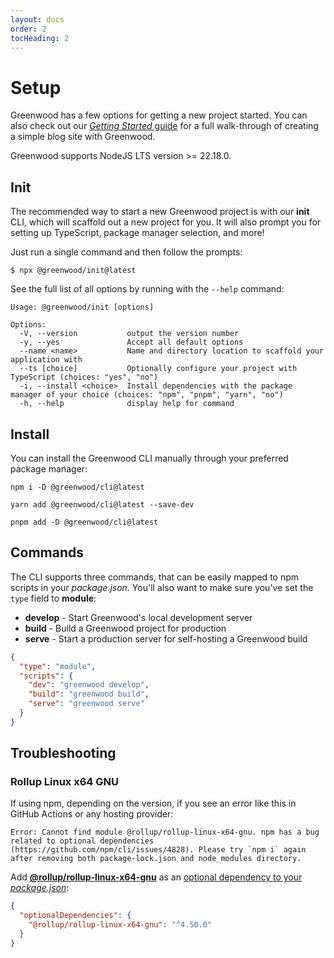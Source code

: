```yaml
---
layout: docs
order: 2
tocHeading: 2
---
```


# Setup

Greenwood has a few options for getting a new project started. You can also check out our [_Getting Started_ guide](/guides/getting-started/) for a full walk-through of creating a simple blog site with Greenwood.

Greenwood supports NodeJS LTS version >= 22.18.0.

## Init

The recommended way to start a new Greenwood project is with our **init** CLI, which will scaffold out a new project for you. It will also prompt you for setting up TypeScript, package manager selection, and more!

Just run a single command and then follow the prompts:

<!-- prettier-ignore-start -->

<app-ctc-block variant="shell" paste-contents="npx @greenwood/init@latest">

  ```shell
  $ npx @greenwood/init@latest
  ```

</app-ctc-block>

<!-- prettier-ignore-end -->

See the full list of all options by running with the `--help` command:

```shell
Usage: @greenwood/init [options]

Options:
  -V, --version           output the version number
  -y, --yes               Accept all default options
  --name <name>           Name and directory location to scaffold your application with
  --ts [choice]           Optionally configure your project with TypeScript (choices: "yes", "no")
  -i, --install <choice>  Install dependencies with the package manager of your choice (choices: "npm", "pnpm", "yarn", "no")
  -h, --help              display help for command
```

## Install

You can install the Greenwood CLI manually through your preferred package manager:

<!-- prettier-ignore-start -->
<app-ctc-block variant="runners">

  ```shell
  npm i -D @greenwood/cli@latest
  ```

  ```shell
  yarn add @greenwood/cli@latest --save-dev
  ```

  ```shell
  pnpm add -D @greenwood/cli@latest
  ```

</app-ctc-block>

<!-- prettier-ignore-end -->

## Commands

The CLI supports three commands, that can be easily mapped to npm scripts in your _package.json_. You'll also want to make sure you've set the `type` field to **module**:

- **develop** - Start Greenwood's local development server
- **build** - Build a Greenwood project for production
- **serve** - Start a production server for self-hosting a Greenwood build

<!-- prettier-ignore-start -->
<app-ctc-block variant="snippet" heading="package.json">

  ```json
  {
    "type": "module",
    "scripts": {
      "dev": "greenwood develop",
      "build": "greenwood build",
      "serve": "greenwood serve"
    }
  }
  ```

</app-ctc-block>

<!-- prettier-ignore-end -->

## Troubleshooting

### Rollup Linux x64 GNU

<!-- if / when Greenwood bumps up Node 24, we can remove this message -->

If using npm, depending on the version, if you see an error like this in GitHub Actions or any hosting provider:

```shell
Error: Cannot find module @rollup/rollup-linux-x64-gnu. npm has a bug related to optional dependencies (https://github.com/npm/cli/issues/4828). Please try `npm i` again after removing both package-lock.json and node_modules directory.
```

Add [**@rollup/rollup-linux-x64-gnu**](https://www.npmjs.com/package/@rollup/rollup-linux-x64-gnu) as an [optional dependency to your _package.json_](https://stackoverflow.com/questions/79048814/github-action-is-failing-due-to-rollup-rollup-linux-x64-gnu):

<!-- prettier-ignore-start -->
<app-ctc-block variant="snippet" heading="package.json">

  ```json
  {
    "optionalDependencies": {
      "@rollup/rollup-linux-x64-gnu": "^4.50.0"
    }
  }
  ```

</app-ctc-block>

<!-- prettier-ignore-end -->
